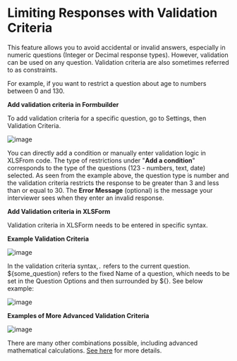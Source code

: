 # Limiting Responses with Validation Criteria

This feature allows you to avoid accidental or invalid answers, especially in numeric questions (Integer or Decimal response types). However, validation can be used on any question. Validation criteria are also sometimes referred to as constraints.

For example, if you want to restrict a question about age to numbers between 0 and 130.

**Add validation criteria in Formbuilder**

To add validation criteria for a specific question, go to Settings, then Validation Criteria.

![image](/images/validation_criteria/formbuilder.gif)

You can directly add a condition or manually enter validation logic in XLSFrom code. The type of restrictions under "**Add a condition**" corresponds to the type of the questions (123 - numbers, text, date) selected. As seen from the example above, the question type is number and the validation criteria restricts the response to be greater than 3 and less than or equal to 30. The **Error Message** (optional) is the message your interviewer sees when they enter an invalid response.

**Add Validation criteria in XLSForm**

Validation criteria in XLSForm needs to be entered in specific syntax.

**Example Validation Criteria**

![image](/images/validation_criteria/example.png)

In the validation criteria syntax,`.` refers to the current question. ${some_question} refers to the fixed Name of a question, which needs to be set in the Question Options and then surrounded by ${}. See below example:

![image](/images/validation_criteria/xls.png)

**Examples of More Advanced Validation Criteria**

![image](/images/validation_criteria/advanced.png)

There are many other combinations possible, including advanced mathematical calculations. [See here](https://docs.getodk.org/form-logic/) for more details.
